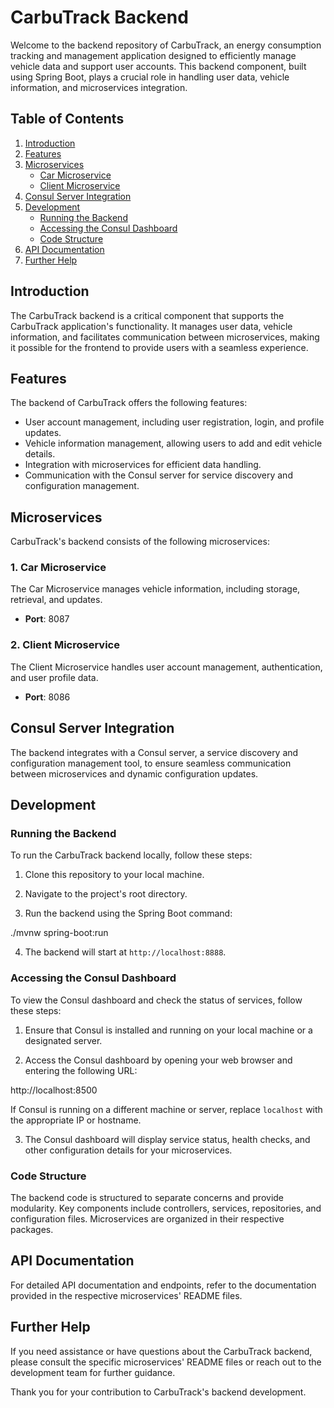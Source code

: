 # CarbuTrack Backend

Welcome to the backend repository of CarbuTrack, an energy consumption tracking and management application designed to efficiently manage vehicle data and support user accounts. This backend component, built using Spring Boot, plays a crucial role in handling user data, vehicle information, and microservices integration.

## Table of Contents

1. [Introduction](#introduction)
2. [Features](#features)
3. [Microservices](#microservices)
   - [Car Microservice](#car-microservice)
   - [Client Microservice](#client-microservice)
4. [Consul Server Integration](#consul-server-integration)
5. [Development](#development)
   - [Running the Backend](#running-the-backend)
   - [Accessing the Consul Dashboard](#accessing-the-consul-dashboard)
   - [Code Structure](#code-structure)
6. [API Documentation](#api-documentation)
7. [Further Help](#further-help)

## Introduction <a name="introduction"></a>

The CarbuTrack backend is a critical component that supports the CarbuTrack application's functionality. It manages user data, vehicle information, and facilitates communication between microservices, making it possible for the frontend to provide users with a seamless experience.

## Features <a name="features"></a>

The backend of CarbuTrack offers the following features:

- User account management, including user registration, login, and profile updates.
- Vehicle information management, allowing users to add and edit vehicle details.
- Integration with microservices for efficient data handling.
- Communication with the Consul server for service discovery and configuration management.

## Microservices <a name="microservices"></a>

CarbuTrack's backend consists of the following microservices:

### 1. Car Microservice <a name="car-microservice"></a>

The Car Microservice manages vehicle information, including storage, retrieval, and updates.

- **Port**: 8087

### 2. Client Microservice <a name="client-microservice"></a>

The Client Microservice handles user account management, authentication, and user profile data.

- **Port**: 8086

## Consul Server Integration <a name="consul-server-integration"></a>

The backend integrates with a Consul server, a service discovery and configuration management tool, to ensure seamless communication between microservices and dynamic configuration updates.

## Development <a name="development"></a>

### Running the Backend <a name="running-the-backend"></a>

To run the CarbuTrack backend locally, follow these steps:

1. Clone this repository to your local machine.

2. Navigate to the project's root directory.

3. Run the backend using the Spring Boot command:

./mvnw spring-boot:run


4. The backend will start at `http://localhost:8888`.

### Accessing the Consul Dashboard <a name="accessing-the-consul-dashboard"></a>

To view the Consul dashboard and check the status of services, follow these steps:

1. Ensure that Consul is installed and running on your local machine or a designated server.

2. Access the Consul dashboard by opening your web browser and entering the following URL:

http://localhost:8500


If Consul is running on a different machine or server, replace `localhost` with the appropriate IP or hostname.

3. The Consul dashboard will display service status, health checks, and other configuration details for your microservices.

### Code Structure <a name="code-structure"></a>

The backend code is structured to separate concerns and provide modularity. Key components include controllers, services, repositories, and configuration files. Microservices are organized in their respective packages.

## API Documentation <a name="api-documentation"></a>

For detailed API documentation and endpoints, refer to the documentation provided in the respective microservices' README files.

## Further Help <a name="further-help"></a>

If you need assistance or have questions about the CarbuTrack backend, please consult the specific microservices' README files or reach out to the development team for further guidance.

Thank you for your contribution to CarbuTrack's backend development.
